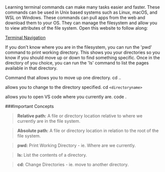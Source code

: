 Learning terminal commands can make many tasks easier and faster. These commands can be used in Unix based systems such as Linux, macOS, and WSL on Windows. These commands can pull apps from the web and download them to your OS. They can manage the filesystem and allow you to view attributes of the file system. Open this website to follow along:

[Terminal Navigation](https://ryanstutorials.net/linuxtutorial/navigation.php)

If you don't know where you are in the filesystem, you can run the 'pwd' command to print working directory. This shows you your directories so you know if you should move up or down to find something specific. Once in the directory of you choice, you can run the 'ls' command to list the pages available in that directory.

Command that allows you to move up one directory.
cd .. 

allows you to change to the directory specified.
cd `<directoryname>`

allows you to open VS code where you currently are.
code .

###Important Concepts

> **Relative path:** A file or directory location relative to where we currently are in the file system.

> **Absolute path:** A file or directory location in relation to the root of the file system.

> **pwd:** Print Working Directory - ie. Where are we currently.

> **ls:**
List the contents of a directory.

> **cd:**
Change Directories - ie. move to another directory.